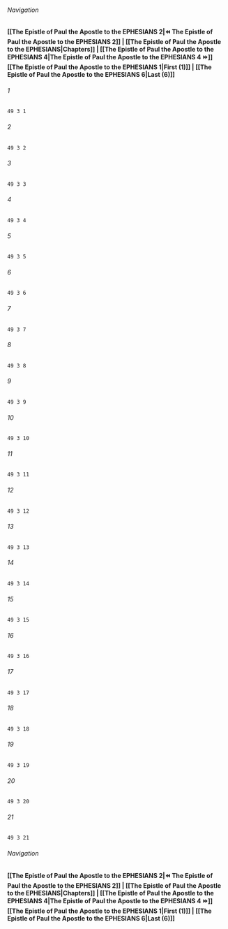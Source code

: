 
###### Navigation
**[[The Epistle of Paul the Apostle to the EPHESIANS 2|⏪ The Epistle of Paul the Apostle to the EPHESIANS 2]] | [[The Epistle of Paul the Apostle to the EPHESIANS|Chapters]] | [[The Epistle of Paul the Apostle to the EPHESIANS 4|The Epistle of Paul the Apostle to the EPHESIANS 4 ⏩]]**
**[[The Epistle of Paul the Apostle to the EPHESIANS 1|First (1)]] | [[The Epistle of Paul the Apostle to the EPHESIANS 6|Last (6)]]**

###### 1
``` verse
49 3 1 
```
###### 2
``` verse
49 3 2 
```
###### 3
``` verse
49 3 3 
```
###### 4
``` verse
49 3 4 
```
###### 5
``` verse
49 3 5 
```
###### 6
``` verse
49 3 6 
```
###### 7
``` verse
49 3 7 
```
###### 8
``` verse
49 3 8 
```
###### 9
``` verse
49 3 9 
```
###### 10
``` verse
49 3 10 
```
###### 11
``` verse
49 3 11 
```
###### 12
``` verse
49 3 12 
```
###### 13
``` verse
49 3 13 
```
###### 14
``` verse
49 3 14 
```
###### 15
``` verse
49 3 15 
```
###### 16
``` verse
49 3 16 
```
###### 17
``` verse
49 3 17 
```
###### 18
``` verse
49 3 18 
```
###### 19
``` verse
49 3 19 
```
###### 20
``` verse
49 3 20 
```
###### 21
``` verse
49 3 21 
```

###### Navigation
**[[The Epistle of Paul the Apostle to the EPHESIANS 2|⏪ The Epistle of Paul the Apostle to the EPHESIANS 2]] | [[The Epistle of Paul the Apostle to the EPHESIANS|Chapters]] | [[The Epistle of Paul the Apostle to the EPHESIANS 4|The Epistle of Paul the Apostle to the EPHESIANS 4 ⏩]]**
**[[The Epistle of Paul the Apostle to the EPHESIANS 1|First (1)]] | [[The Epistle of Paul the Apostle to the EPHESIANS 6|Last (6)]]**

